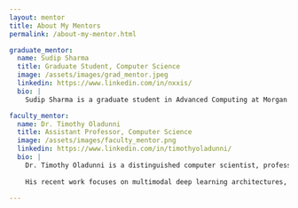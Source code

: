 ```yaml
---
layout: mentor
title: About My Mentors
permalink: /about-my-mentor.html

graduate_mentor:
  name: Sudip Sharma
  title: Graduate Student, Computer Science
  image: /assets/images/grad_mentor.jpeg
  linkedin: https://www.linkedin.com/in/nxxis/
  bio: |
    Sudip Sharma is a graduate student in Advanced Computing at Morgan State University, focusing on fairness in AI systems for healthcare under Dr. Blessing Ojeme. He also works as a graduate research assistant at the Center for Equitable Artificial Intelligence and Machine Learning Systems.Right now Sudip is completing his Masters in Advanced Computing, he is expected to graduate December of 2026. He is currently residing in Baltimore Maryland, but it is originally from Nepal. Sudip enjoys hiking, singing, and live performances

faculty_mentor:
  name: Dr. Timothy Oladunni
  title: Assistant Professor, Computer Science
  image: /assets/images/faculty_mentor.png
  linkedin: https://www.linkedin.com/in/timothyoladunni/
  bio: |
    Dr. Timothy Oladunni is a distinguished computer scientist, professor, and machine learning researcher specializing in biomedical signal processing, natural language processing, deep learning, and multimodal AI architectures. With a background in electrical engineering, Timothy has dedicated his research to advancing ECG signal analysis, natural language processing, and pattern recognition. 
    
    His recent work focuses on multimodal deep learning architectures, particularly the trade-off between model complexity and performance in biomedical signal classification. By integrating time, frequency, and time-frequency domain features, he explores novel ways to optimize CNN-Transformer-based models for ECG analysis, ensuring robust and generalizable AI-driven diagnostic systems.

---
```

